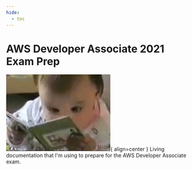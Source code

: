 ```yaml
---
hide:
  - toc
---
```


# AWS Developer Associate 2021 Exam Prep

![](images/study.gif){ align=center }
Living documentation that I'm using to prepare for the AWS Developer Associate exam.
